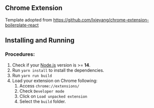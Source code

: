 ## Chrome Extension
Template adopted from https://github.com/lxieyang/chrome-extension-boilerplate-react

## Installing and Running

### Procedures:

1. Check if your [Node.js](https://nodejs.org/) version is >= **14**.
2. Run `yarn install` to install the dependencies.
3. Run `yarn run build`
4. Load your extension on Chrome following:
   1. Access `chrome://extensions/`
   2. Check `Developer mode`
   3. Click on `Load unpacked extension`
   4. Select the `build` folder.
